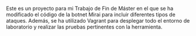 Este es un proyecto para mi Trabajo de Fin de Máster en el que se ha modificado el código de la botnet Mirai para incluir diferentes tipos de ataques. Además, se ha utilizado Vagrant para desplegar todo el entorno de laboratorio y realizar las pruebas pertinentes con la herramienta.
